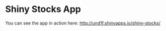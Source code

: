 Shiny Stocks App
=====================

You can see the app in action here: http://und1f.shinyapps.io/shiny-stocks/